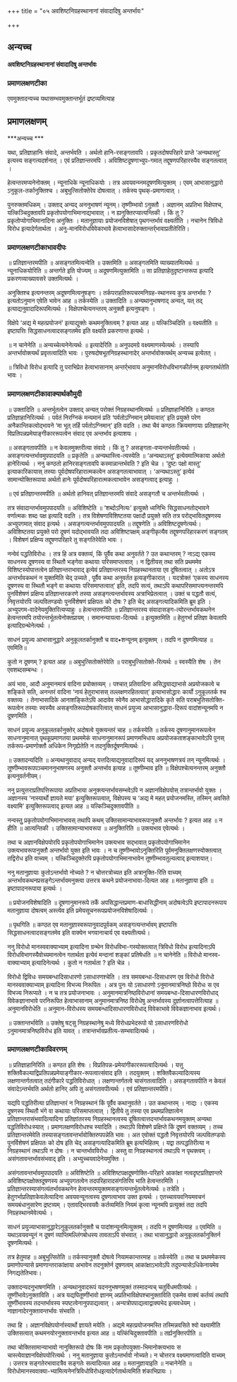 +++
title = "०५ अवशिष्टनिग्रहस्थानानां संवादादिषु अन्तर्भावः"

+++


## अन्यच्च

**अवशिष्टनिग्रहस्थानानां संवादादिषु अन्तर्भावः** 

### **प्रमाणलक्षणटीका**

एवमुक्तादन्यच्च यथासम्भवमुक्तान्तर्भूतं द्रष्टव्यमित्याह

## प्रमाणलक्षणम्

***अन्यच्च ***

यथा, प्रतिज्ञाहानिः संवादे, अन्तर्भवति । अर्थतो हानि-रसङ्गतावपि । प्रकृतदोषपरिहारे प्राप्ते ‘अन्यथास्तु’ इत्यस्य सङ्गत्यदर्शनात् । एवं प्रतिज्ञान्तरमपि । अविशिष्टदूषणाभ्युप-गमात् तद्दूषणपरिहारस्यैव सङ्गतत्वात् ।

हेत्वन्तरमप्यनेनोक्तम् । न्यूनाधिके न्यूनाधिकयोः । तत्र अवयवन्य्नमदूषणमित्युक्तम् । एवम् आभासानुद्धारो ऽनुकूल-तर्कानुक्तिश्च । अबुभुत्सितोक्तेरेव दोषत्वात् । तर्कस्य पृथक्-प्रमाणत्वात् ।

पुनरुक्तमधिकम् । उक्ताद् अन्यद् अननुभाषणं न्यूनम्। तृष्णीम्भावो ऽनुक्तौ । अज्ञानम् अप्रतिभा विक्षेपश्च, यत्किञ्चिदुक्तावपि प्रकृतोपयोगाभिमानाद्यभावात् । न ह्यनुक्तिरप्यात्यन्तिकी । किं तु ? प्रकृतोप्योगाभिमानादिना अनुक्तिः । मतानुज्ञायाः प्रयोजनविशेषात् पृथगन्तर्भावं वक्ष्यतीति । नचानेन त्रिविधो विरोध इत्यादेर्गतार्थता । अनु-मानविरोधविवेकाभावे हेत्वाभासादेरुक्तान्तर्र्भावाप्रतीतेरिति।

### **प्रमाणलक्षणटीकाभावदीपः**

॥ प्रतिज्ञान्तरमपीति ॥ असङ्गतमित्यन्वेति ॥ उक्तमिति ॥ असङ्गतमिति व्याख्यातमित्यर्थः ॥ न्यूनाधिकयोरिति ॥ अन्तर्गते इति योज्यम् ॥ अदूषणमित्युक्तमिति ॥ सा प्रतिज्ञाहेतुदृष्टान्तरूपा इत्यादि प्रकरणव्याख्यावसरे उक्तमित्यर्थः ।

अनुक्तिश्च इत्यनन्तरम् अदूषणमित्यनुषङ्गः । तर्कपराहतिरूपचरमनिग्रह-स्थानस्य कुत्र अन्तर्भावः ? इत्यतोऽनुमान एवेति भावेन आह ॥ तर्कस्येति ॥ उक्तादिति ॥ अन्यथानुभाषणाद् अन्यत्, यत् तद् इत्याद्यनुवादादिरूपमित्यर्थः । विक्षेपश्चेत्यनन्तरम् अनुक्तौ इत्यनुषङ्गः ।

विक्षेपे ‘अद्य मे महत्प्रयोजनं’ इत्याद्युक्तेः कथमनुक्तित्वम् ? इत्यत आह ॥ यत्किञ्चिदिति ॥ वक्ष्यतीति ॥ इष्टापत्तिः सिद्धसाधनत्वादसङ्गतमेव इति वक्ष्यति प्रकरणान्त इत्यर्थः ।

॥ न चानेनेति ॥ अन्यच्चेत्यनेनेत्यर्थः ॥ इत्यादेरिति ॥ अनुपदमग्रे वक्ष्यमाणस्येत्यर्थः । तस्यापि अन्तर्भावोक्त्यर्थं प्रवृत्तत्वादिति भावः । पुरुषदोषभूतनिग्रहस्थानादेर् अन्तर्भावोक्त्यर्थम् अन्यच्च इत्येतत् ।

॥ त्रिविधो विरोध इत्यादि तु पराभिप्रेत हेत्वाभासानाम् अन्तर्र्भावाय अनुमानविरोधविभागकीर्तनम् इत्यगतार्थतेति भावः ।

### **प्रमाणलक्षणटीकावाक्यार्थकौमुदी**

॥ उक्तादिति ॥ अन्तर्भूतत्वेन उक्ताद् अन्यत् परोक्तं निग्रहस्थानमित्यर्थः ॥ प्रतिज्ञाहानिरिति ॥ कण्ठतः प्रतिज्ञाहानिरित्यर्थः । पर्वतं निरग्निकं मन्यमानं प्रति ‘पर्वतोऽग्निमान् प्रमेयत्वात्’ इति प्रयुक्ते परेण अनैकान्तिकत्वोद्भावने ‘मा भूत् तर्हि पर्वतोऽग्निमान्’ इति वदति । तथा चैवं कण्ठतः क्रियमाणायाः प्रतिज्ञाहानेर् विप्रतिपन्नप्रमेयाङ्गीकाररूपत्वेन संवाद एव अन्तर्भाव इत्याशयः ।

॥ असङ्गतावपीति ॥ न केवलमुक्तरीत्या संवादे । किं तु ? असङ्गता-वप्यन्तर्भवतीत्यर्थः । असङ्गत्यन्तर्भावमुपपादयति ॥ प्रकृतेति ॥ अन्यथास्त्वि-त्यस्येति ॥ ‘अन्यथाऽस्तु’ इत्येवमात्मिकाया अर्थतो हानेरित्यर्थः । ननु कण्ठतो हानिरसङ्गतावपि कस्मान्नान्तर्भवति ? इति चेन्न । ‘दुष्टः पक्षो मास्तु’ इत्याकारिकायास् तस्याः पूर्वदोषपरिहारात्मकत्वेन असङ्गतत्वाभावात् । ‘अन्यथाऽस्तु’ इत्येवं सामान्योक्तिरूपाया अर्थतो हानेः पूर्वदोषपरिहारात्मकत्वाभावेन असङ्गत्वाद् इत्याहुः ।

॥ एवं प्रतिज्ञान्तरमपीति ॥ अर्थतो हानिवत् प्रतिज्ञान्तरमपि संवादे असङ्गतौ च अन्तर्भवतीत्यर्थः ।

तत्र संवादान्तर्भावमुपपादयति ॥ अविशिष्टेति ॥ ‘शब्दोऽनित्यः’ इत्युक्ते ध्वनिभिः सिद्धसाधनतोद्भावने वर्णात्मकः शब्दः पक्ष इत्यादि वदति । तत्र विशेषणाविशिष्टतया पक्षादौ प्रयुक्ते सति तत्र परोद्भावितदूषणस्य अभ्युपगमात् संवाद इत्यर्थः । असङ्गत्यन्तर्भावमुपपादयति ॥ तद्दूषणेति ॥ अविशिष्टदूषणेत्यर्थः। अविशिष्टतया प्रयुक्ते परो दूषणं यदोद्भावयति तदा अविशिष्टपक्षम् अङ्गीकृत्यैव तद्दूषणपरिहारकरणं सङ्गतम् । विशेषणं प्रक्षिप्य तद्दूषणपरिहारे तु सङ्गतिरेवेति भावः ।

नन्वेवं पद्धतिविरोधः । तत्र हि अत्र वक्तव्यं, किं पूर्वैव कथा अनुवर्तते ? उत कथान्तरम् ? नाऽद्य एकस्य साधनस्य दूषणस्य वा स्थितौ भङ्गेवा कथायाः परिसमाप्तत्वात् । न द्वितीयस् तथा सति प्रथममेव विशिष्टस्योपात्तत्वेन प्रतिज्ञान्तराभावाद् इत्येवं प्रतिज्ञान्तरस्य निग्रहस्थानताया एव दूषितत्वात् । अतोऽत्र अन्तर्भावकथनं न युक्तमिति चेद् उच्यते , पूर्वैव कथा अनुवर्तत इत्यङ्गीकारात् । यदत्रोक्तं ‘एकस्य साधनस्य दूषणस्य वा स्थितौ भङ्गे वा कथायाः परिसमाप्तत्वात्’ इति, तदपि सत्यं, तथाऽपि कथापरिसमाप्त्यनन्तरमपि पुनर्विशेषणं प्रक्षिप्य प्रतिज्ञान्तरकरणे तस्या असङ्गत्यन्तर्भावस्य अत्राभिप्रेतत्वात् । उक्तं च पद्धतौ सत्यं, निवृत्तयोरपि जल्पवितण्डयोः पुनर्विशेषणं प्रक्षिपतः को दोषः ? इति चेद् असङ्गत्यादिकमिति ब्रूम इति । अभ्युपगम-वादेनेयमुक्तिरित्यप्याहुः ॥ हेत्वन्तरमपीति ॥ प्रतिज्ञान्तरस्य संवादासङ्ग-त्योरन्तर्भावकथनेन हेत्वन्तरमपि तयोरन्तर्भूतत्वेनोक्तप्रायम् । समानन्यायत्वा-दित्यर्थः ॥ इत्युक्तमिति ॥ हेतुगर्भा प्रतिज्ञा केवलापि इत्यादिग्रन्थेनेत्यर्थः ।

साधनं प्रयुज्य आभासानुद्धारे अनुकूलतर्कानुक्तौ च वाद•शन्यूनम् इत्युक्तम् । तदपि न दूषणमित्याह ॥ एवमिति॥

कुतो न दूषणम् ? इत्यत आह ॥ अबुभुत्सितोक्तेरेवेति ॥ पराबुभुत्सितोक्ते-रित्यर्थः ॥ स्वस्यैति शेषः । तेन एवशब्दसम्बन्धः ।

अयं भावः, आदौ अनुमानमात्रं वादिना प्रयोक्तव्यम् । पश्चात् प्रतिवादिना असिद्ध्याद्याभासे अप्रयोजकत्वे च शङ्किते सति, अनन्तरं वादिना ‘नायं हेतुराभासस् तल्लक्षणरहितत्वात्’ इत्याभासोद्धारः कार्यो ऽनुकूलतर्क श्च वक्तव्यः । तेनाभासादिके आनाशङ्कितेऽपि आदावेव स्वेनैव आभासोद्धारादिके कृते सति पराबभुतिसतोक्ति-रूपत्वेन तस्याः स्वस्यैव असङ्गतिरूपदोषकारित्वात् साधनं प्रयुज्य आभासानुद्धारा-दिरूपं वादांशन्यूनमपि न दूषणमिति ।

साधनं प्रयुज्य अनुकूलतर्कानुक्तेर् अदोषत्वे युक्त्यन्तरं चाह ॥ तर्कस्येति ॥ तर्कस्य दूषणानुमानरूपत्वेन साधनानुमानात् पृथकूप्रमाणतया प्रथममेकं साधनानुमानरूपं प्रमाणमभिधाय अप्रयोजकताशङ्काभावेऽपि पुनस् तर्करूप-प्रमाणोक्तौ अधिकेन निगृह्येतेति न तदनुक्तिर्दूषणमित्यर्थः ।

॥ उक्तादन्यदिति ॥ अन्यथानुवादाद् अन्यद् यत्तदित्याद्यनुवादादिरूपं यद् अननुभाषणत्रयं तन् न्यूनमित्यर्थः । तूष्णीम्भावरूपपञ्चमाननुभाषणस्य अनुक्तौ अन्तर्भाव इत्याह ॥ तूष्णीम्भाव इति ॥ विक्षेपश्चेत्यनन्तरम् अनुक्तौ इत्यनुवर्तनीयम्।

ननु प्रत्युत्तराप्रतिपत्तिरूपाया अप्रतिभाया अनुक्त्यन्तर्भावसम्भवेऽपि न अज्ञानविक्षेपयोस् तत्रान्तर्भावो युक्तः । अज्ञानस्य ‘नास्यार्थो ज्ञायते मया’ इत्युक्तिरूपत्वात्, विक्षेपस्य च ‘अद्य मे महत् प्रयोजनमस्ति, तस्मिन् अवसिते वक्ष्यामि’ इत्युक्तिरूपत्वाद् इत्यत आह ॥
यत्किञ्चिदुक्तावपीति ॥

नन्वस्तुु प्रकृतोपयोगाभिमानाभावस् तथापि कथम् उक्तिसामान्याभावरूपानुक्तौ अन्तर्भावः ? इत्यत आह ॥ न हीति ॥ आत्यन्तिकी । उक्तिसामान्याभावरूपा ॥ अनुक्तिरिति ॥ उक्त्यभाव एवेत्यर्थः ।

तथा च अज्ञानविक्षेपयोरपि प्रकृतोपयोगाभिमानेन उक्त्यभाव सद्भावात् प्रकृतोपयोगाभिमानेन उक्त्यभावरूपानुक्तौ अन्तर्भावो युक्त इति भावः । न च तूष्णीम्भावोऽनुक्तिरिति पूर्वमनुक्तिलक्षणस्योक्तत्वात् तद्विरोध इति वाच्यम् । यत्किञ्चिदुक्तेरपि प्रकृतोपयोगाभिमानाभावेन तूष्णीम्भावतुल्यत्वाद् इत्याशयात्।

ननु मतानुज्ञायाः कुतोऽन्तर्भावो नोच्यते ? न चोत्तरत्रोच्यत इति अत्रानुक्ति-रिति वाच्यम् अन्तर्भावकथनप्रसङ्गेऽन्तर्भावमनुक्त्वा उत्तरत्र कथने प्रयोजनाभावा-दित्यत आह ॥ मतानुज्ञाया इति ॥ इष्टापादनरूपाया इत्यर्थः ।

॥ प्रयोजनविशेषादिति ॥ दूषणानुमानरूपे तर्के अपसिद्धान्तप्रमाण-बाधासिद्धीनाम् अदोषत्वेऽपि इष्टापादनरूपाय मतानुज्ञाया दोषत्वम् अस्त्येव इति प्रमेयसूचनरूपप्रयोजनविशेषादित्यर्थः ।

॥ पृथगिति ॥ कण्ठत एव मतानुज्ञास्वरूपानुवादपूर्वकम् असङ्गत्यन्तर्भावम् इष्टापत्तिः सिद्धसाधनत्वादसङ्गतमेव इति वाक्येन भगवानाचार्य एव वक्ष्यतीत्यर्थः।

ननु विरोधो मानस्ववाक्याभ्याम् इत्यादिना ग्रन्थेन विरोधविभा-गस्योक्तत्वात् त्रिविधो विरोध इत्यादिनाऽपि विरोधविभागस्यैवोच्यमानत्वेन गतार्थता इत्येवं मन्दानां शङ्कां प्रतिषेधति ॥ न चानेनेति ॥ विरोधो मानस्व-वाक्याभ्याम् इत्यादिनेत्यर्थः । कुतो न गतार्थता ? इति चेन्न ।

विरोधो द्विविधः समयबन्धादिसाधारणो ऽसाधारणश्चेति । तत्र समयबन्धा-दिसाधारण एव विरोधो विरोधो मानस्ववाक्याभ्याम् इत्यादिना विभज्य निरूपितः । अत्र पुनः यो ऽसाधारणो ऽनुमानमात्रनिष्ठो विरोधः स एव विभज्य निरूप्यते । न च तत्र प्रयोजनाभावः । अनुमानमात्रनिष्ठविरोधानां समयबन्धा-दिसाधारणविरोधाद् विवेकज्ञानाभावे परनिरूपित हेत्वाभासानाम् अनुमानमात्रनिष्ठ विरोधेषु अन्तर्भावस्य दुर्ज्ञानत्वापत्तेरित्याह ॥ अनुमानविरोधेति ॥ अनुमान-विरोधस्य समयबन्धादिसाधारणविरोधाद् विवेकाभावे विवेकज्ञानाभाव इत्यर्थः।

॥ उक्तान्तर्भावेति ॥ उक्तेषु षट्सु निग्रहस्थानेषु मध्ये विरोधप्रभेदरूपो यो ऽसाधारणविरोधो ऽनुमानमात्रनिष्ठविरोध इति यावत् । तत्रान्तर्भावप्रतीत्य-सम्भवादित्यर्थः ।

### **प्रमाणलक्षणटीकाविवरणम्**

॥ प्रतिज्ञाहानिरिति ॥ कण्ठत इति शेषः । विप्रतिपन्न-प्रमेयांगीकाररूपत्वादित्यर्थः । यत्तु शक्तिवैकल्याद्विप्रतिपन्नप्रमेयाङ्गीकार-रूपत्वात्संवाद इति । तदयुक्तम् । शक्तिवैकल्यादित्यस्य लक्षणान्तर्गतत्वात् तदंगीकारे पद्धतिविरोधात् । लक्षणान्तर्गतत्वे चासंगतत्वादिति । असङ्गतावपीति न केवलं संवादेऽन्तर्भवति अर्थतो हानिर् अपि तु असंगतावपीत्यर्थः । एवं प्रतिज्ञान्तरमपीति।

यद्यपि पद्धतिरीत्या प्रतिज्ञान्तरं न निग्रहस्थानं किं पूर्वैव कथानुवर्तते । उत कथान्तरम् । नाद्यः । एकस्य दूषणस्य स्थितौ भंगे वा कथायाः परिसमाप्तत्वात् । द्वितीये तु तस्या एव प्रथमप्रतिज्ञात्वेन प्रतिज्ञान्तरासंभवादित्यादिना प्रतिज्ञांतरस्य निग्रहस्थानत्वस्य दूषितत्वात्तदन्तर्भावकथनमयुक्तम् अन्यथा पद्धतिविरोधःस्यात् । प्रमाणलक्षणविरोधश्च स्यादिति । तथाऽपि विशेषणे प्रक्षिप्ते किं दूषणं वक्तव्यम् । तच्च प्रतिज्ञान्तरमेवेति तस्यासङ्गतावन्तर्भावोक्तिरुपपन्नेति भावः । अत एवोक्तं पद्धतौ निवृत्तयोरपि जल्पवितण्डयोः पुनर्विशेषणं प्रक्षिपतः को दोष इति चेद् असङ्गत्यादिकमिति ब्रूम इत्यभिहितम् । यद्वा तत्पद्धतिरीत्या न निग्रहस्थानं तथाऽपि न दोषः । न चान्तर्भावविरोधः । अस्तु वा निग्रहस्थानत्वं तथाऽपि न पृथक्त्वम् । असंगतावन्तर्भावसंभवाद् इति । अभ्युच्चयवादेनेयमुक्तिः ।

असंगतावन्तर्भावमुपपादयति ॥ अविशिष्टेति ॥ अविशिष्टपक्षदूषणोक्ति-परिहारे आकांक्षा नत्वदृष्टप्रतिज्ञान्तरे अविशिष्टपक्षोक्तदूषणस्य अभ्युपगतत्वेन तदपरिहारादसंगतिरिव भाति हेत्वन्तरमिति । प्रतिज्ञान्तरस्यासंगत्यंतर्भावकथनेन हेत्वन्तरमयुक्तमसङ्गत्यन्तर्भूतत्वेनेत्यर्थः ॥ तत्रेति । हेतुगर्भाप्रतिज्ञाकेवलेत्यादिना अवयवन्यूनत्वस्य दूषणत्वाभाव उक्त इत्यर्थः । एतच्चावयवनियमवचनं समयबंधानुसारेण द्रष्टव्यम् । एतावद्भिरवयवैः कर्तव्यमिति नियमं कृत्वा न्यूनमपि प्रत्युक्तं तदा तदपि निग्रहस्थानमेवेत्यर्थः ।

साधनं प्रयुज्याभासानुद्धारेऽनुकूलतर्कानुक्तौ च पादांशन्यूनमित्युक्तम् । तदपि न दूषणमित्याह ॥ एवमिति ॥ यथाऽवयवन्यूनं न दूषणं व्याप्तिमल्लिंगबोधस्य तावताऽपि संभवात् । तथा भासानुद्धारो अनुकूलतर्कानुक्तिर्न दूषणमित्यर्थः ।

तत्र हेतुमाह ॥ अबुभुत्सितेति ॥ तर्कस्यानुक्तौ दोषत्वे नियामकान्तरमाह ॥ तर्कस्येति ॥ तथा च प्रथममेकस्य प्रमाणोपन्यासे प्रमाणान्तराकांक्षाया अभावेन तदनुक्तेर्न दूषणत्वम् आकांक्षाऽभावेऽपि तदुपन्यासेऽधिकेनायमेव निगद्यतेतिभावः।

उक्तादन्यदनुभाषणमिति । अन्यथानुवादरूपं यदननुभषणमुक्तं तस्मादन्यच् चतुर्विधमपीत्यर्थः । तूष्णींभावेऽनुक्ताविति । अत्र यद्यपितूष्णींभावो ज्ञानम् अप्रतिभाविक्षेपश्चानुक्ताविति एकमेव वाक्यं कर्तव्यं तथापि तूष्णींभावस्य तदन्तर्भावस्य स्पष्टत्वेनानुपपाद्यत्वात् । अन्यत्रोपपाद्यत्वाद्वाक्यभेद इत्यवधेयम् । नाज्ञानादेरनुक्तावन्तर्भावः संभवति ।

तथा हि । अज्ञानविक्षेपयोर्नास्यार्थो ज्ञायते मयेति । अद्यमे महत्प्रयोजनमस्ति तस्मिन्नवसिते श्वो वक्ष्यामीति उक्तिसत्वात् कथमनयोरनुक्तावन्तर्भाव इत्यत आह ॥ यत्किंचिदुक्तावपीति ॥ तर्ह्यनुक्तिरपीति ॥

तथा चोक्तिसामान्याभावो नानुक्तिरूपो दोषः किं नाम प्रकृतोपयुक्ता-भिमानोक्त्यभावः स चास्त्येवाज्ञानविक्षेपयोरित्यर्थः । ननु मतानुज्ञाया कुतोऽन्तर्भावो नोच्यते। न चोत्तरत्र वक्ष्यमाणत्वादिति वाच्यम् । उत्तरत्र सङ्गतेरभावादत्रैव सङ्गतेः सत्वादित्यत आह ॥ मतानुज्ञायाइति ॥ नचानेनेति ॥ विरोधोमानस्ववाक्या-भ्यामित्यनेनत्रिविधोविरोधइत्यादेर्गतार्थत्वमिति शंकाभिप्रायः ।


